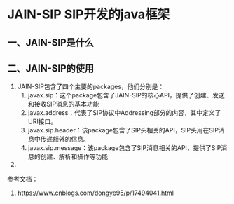 # JAIN-SIP SIP开发的java框架

## 一、JAIN-SIP是什么



## 二、JAIN-SIP的使用
1. JAIN-SIP包含了四个主要的packages，他们分别是：
   1. javax.sip：这个package包含了JAIN-SIP的核心API，提供了创建、发送和接收SIP消息的基本功能
   2. javax.address：代表了SIP协议中Addressing部分的内容，其中定义了URI接口。
   3. javax.sip.header：该package包含了SIP头相关的API，SIP头用在SIP消息中传递额外的信息。
   4. javax.sip.message：该package包含了SIP消息相关的API，提供了SIP消息的创建、解析和操作等功能
2. 





参考文档：
1. https://www.cnblogs.com/dongye95/p/17494041.html